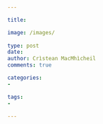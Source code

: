 ```yaml
---

title: 

image: /images/
 
type: post
date: 
author: Crìstean MacMhìcheil
comments: true

categories:
- 

tags:
- 

---
```



<!--more-->